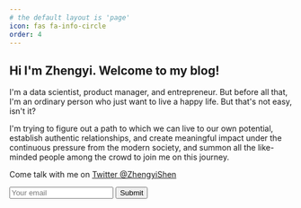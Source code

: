 ```yaml
---
# the default layout is 'page'
icon: fas fa-info-circle
order: 4
---
```


## Hi I'm Zhengyi. Welcome to my blog!

I'm a data scientist, product manager, and entrepreneur. But before all that, I'm an ordinary person who just want to live a happy life. But that's not easy, isn't it?

I'm trying to figure out a path to which we can live to our own potential, establish authentic relationships, and create meaningful impact under the continuous pressure from the modern society, and summon all the like-minded people among the crowd to join me on this journey.

Come talk with me on [Twitter @ZhengyiShen](https://twitter.com/ZhengyiShen)

<form action="https://submit-form.com/{{ site.form.formspark_form_id }}">
  <input type="hidden" name="_redirect" value="https://zhengyishen.com/"/>
  <input type="hidden" name="_append" value="false" />
  <input type="email" id="email" name="email" placeholder="Your email" required=""/>
  <button type="submit">Submit</button>
</form>
